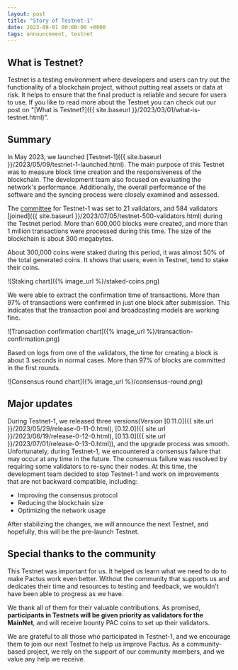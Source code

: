 ```yaml
---
layout: post
title: "Story of Testnet-1"
date: 2023-08-01 00:00:00 +0000
tags: announcement, testnet
---
```


## What is Testnet?

Testnet is a testing environment where developers and users can try out the functionality of a blockchain project,
without putting real assets or data at risk.
It helps to ensure that the final product is reliable and secure for users to use.
If you like to read more about the Testnet you can check out our post on
"[What is Testnet?]({{ site.baseurl }}/2023/03/01/what-is-testnet.html)".

## Summary

In May 2023, we launched [Testnet-1]({{ site.baseurl }}/2023/05/09/testnet-1-launched.html).
The main purpose of this Testnet was to measure block time creation and the responsiveness of the blockchain.
The development team also focused on evaluating the network's performance.
Additionally, the overall performance of the software and the syncing process were closely examined and assessed.

The [committee](https://docs.pactus.org/concepts/consensus/committee/) for Testnet-1 was set to 21 validators,
and 584 validators [joined]({{ site.baseurl }}/2023/07/05/testnet-500-validators.html) during the Testnet period.
More than 600,000 blocks were created, and more than 1 million transactions were processed during this time.
The size of the blockchain is about 300 megabytes.

About 300,000 coins were staked during this period, it was almost 50% of the total generated coins.
It shows that users, even in Testnet, tend to stake their coins.

![Staking chart]({% image_url %}/staked-coins.png)

We were able to extract the confirmation time of transactions.
More than 97% of transactions were confirmed in just one block after submission.
This indicates that the transaction pool and broadcasting models are working fine.

![Transaction confirmation chart]({% image_url %}/transaction-confirmation.png)

Based on logs from one of the validators, the time for creating a block is about 3 seconds in normal cases.
More than 97% of blocks are committed in the first rounds.

![Consensus round chart]({% image_url %}/consensus-round.png)

## Major updates

During Testnet-1, we released three versions(Version
[0.11.0]({{ site.url }}/2023/05/29/release-0-11-0.html),
[0.12.0]({{ site.url }}/2023/06/19/release-0-12-0.html),
[0.13.0]({{ site.url }}/2023/07/01/release-0-13-0.html)), and the upgrade process was smooth.
Unfortunately, during Testnet-1, we encountered a consensus failure that may occur at any time in the future.
The consensus failure was resolved by requiring some validators to re-sync their nodes.
At this time, the development team decided to stop Testnet-1 and work on improvements that are not backward compatible,
including:

- Improving the consensus protocol
- Reducing the blockchain size
- Optimizing the network usage

After stabilizing the changes, we will announce the next Testnet, and hopefully, this will be the pre-launch Testnet.

## Special thanks to the community

This Testnet was important for us.
It helped us learn what we need to do to make Pactus work even better.
Without the community that supports us and dedicates their time and resources to testing and feedback,
we wouldn't have been able to progress as we have.

We thank all of them for their valuable contributions.
As promised, **participants in Testnets will be given priority as validators for the MainNet**, and
will receive bounty PAC coins to set up their validators.

We are grateful to all those who participated in Testnet-1, and
we encourage them to join our next Testnet to help us improve Pactus.
As a community-based project, we rely on the support of our community members, and we value any help we receive.
